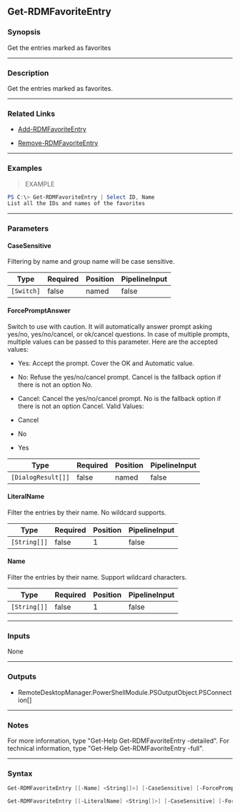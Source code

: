 Get-RDMFavoriteEntry
--------------------

### Synopsis
Get the entries marked as favorites

---

### Description

Get the entries marked as favorites.

---

### Related Links
* [Add-RDMFavoriteEntry](Add-RDMFavoriteEntry)

* [Remove-RDMFavoriteEntry](Remove-RDMFavoriteEntry)

---

### Examples
> EXAMPLE

```PowerShell
PS C:\> Get-RDMFavoriteEntry | Select ID, Name
List all the IDs and names of the favorites
```

---

### Parameters
#### **CaseSensitive**
Filtering by name and group name will be case sensitive.

|Type      |Required|Position|PipelineInput|
|----------|--------|--------|-------------|
|`[Switch]`|false   |named   |false        |

#### **ForcePromptAnswer**
Switch to use with caution. It will automatically answer prompt asking yes/no, yes/no/cancel, or ok/cancel questions. In case of multiple prompts, multiple values can be passed to this parameter. Here are the accepted values:
* Yes: Accept the prompt. Cover the OK and Automatic value.
* No: Refuse the yes/no/cancel prompt. Cancel is the fallback option if there is not an option No.
* Cancel: Cancel the yes/no/cancel prompt. No is the fallback option if there is not an option Cancel.
Valid Values:

* Cancel
* No
* Yes

|Type              |Required|Position|PipelineInput|
|------------------|--------|--------|-------------|
|`[DialogResult[]]`|false   |named   |false        |

#### **LiteralName**
Filter the entries by their name. No wildcard supports.

|Type        |Required|Position|PipelineInput|
|------------|--------|--------|-------------|
|`[String[]]`|false   |1       |false        |

#### **Name**
Filter the entries by their name. Support wildcard characters.

|Type        |Required|Position|PipelineInput|
|------------|--------|--------|-------------|
|`[String[]]`|false   |1       |false        |

---

### Inputs
None

---

### Outputs
* RemoteDesktopManager.PowerShellModule.PSOutputObject.PSConnection[]

---

### Notes
For more information, type "Get-Help Get-RDMFavoriteEntry -detailed". For technical information, type "Get-Help Get-RDMFavoriteEntry -full".

---

### Syntax
```PowerShell
Get-RDMFavoriteEntry [[-Name] <String[]>] [-CaseSensitive] [-ForcePromptAnswer <Cancel | No | Yes>] [<CommonParameters>]
```
```PowerShell
Get-RDMFavoriteEntry [[-LiteralName] <String[]>] [-CaseSensitive] [-ForcePromptAnswer <Cancel | No | Yes>] [<CommonParameters>]
```
